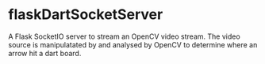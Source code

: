 # flaskDartSocketServer
A Flask SocketIO server to stream an OpenCV video stream. The video source is manipulatated by and analysed by OpenCV to determine where an arrow hit a dart board. 
